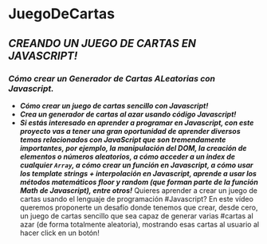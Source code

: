 # JuegoDeCartas

## **_CREANDO UN JUEGO DE CARTAS EN JAVASCRIPT!_**

### **_Cómo crear un Generador de Cartas ALeatorias con Javascript._**

- **_Cómo crear un juego de cartas sencillo con Javascript!_**
- **_Crea un generador de cartas al azar usando código Javascript!_**
- **_Si estás interesado en aprender a programar en Javascript, con este proyecto vas a tener una gran oportunidad de aprender diversos temas relacionados con JavaScript que son tremendamente importantes, por ejemplo, la manipulación del DOM, la creación de elementos o números aleatorios, a cómo acceder a un index de cualquier ```Array```, a cómo crear un función en Javascript, a cómo usar los template strings + interpolación en Javascript, aprende a usar los métodos matemáticos floor y random (que forman parte de la función Math de Javascript), entre otros!_**
Quieres aprender a crear un juego de cartas usando el lenguaje de programación #Javascript? En este vídeo queremos proponerte un desafío donde tenemos que crear, desde cero, un juego de cartas sencillo que sea capaz de generar varias #cartas al azar (de forma totalmente aleatoria), mostrando esas cartas al usuario al hacer click en un botón! 
